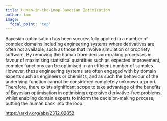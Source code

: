 ```yaml
---
title: Human-in-the-Loop Bayesian Optimization
author: tom
image:
  focal_point: 'top'
---
```


<!--more-->
Bayesian optimisation has been successfully applied in a number of complex domains including engineering systems where derivatives are often not available, such as those that involve simulation or propriety software. By removing the human from decision-making processes in favour of maximising statistical quantities such as expected improvement, complex functions can be optimised in an efficient number of samples. However, these engineering systems are often engaged with by domain experts such as engineers or chemists, and as such the behaviour of the underlying function cannot be considered completely unknown a-priori. Therefore, there exists significant scope to take advantage of the benefits of Bayesian optimisation in optimising expensive derivative-free problems, whilst enabling domain experts to inform the decision-making process, putting the human back into the loop.

https://arxiv.org/abs/2312.02852